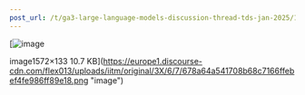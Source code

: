 ```yaml
---
post_url: /t/ga3-large-language-models-discussion-thread-tds-jan-2025/163247/120
---
```

[![image](https://europe1.discourse-cdn.com/flex013/uploads/iitm/optimized/3X/6/7/678a64a541708b68c7166ffebef4fe986ff89e18_2_690x58.png)

image1572×133 10.7 KB](https://europe1.discourse-cdn.com/flex013/uploads/iitm/original/3X/6/7/678a64a541708b68c7166ffebef4fe986ff89e18.png "image")